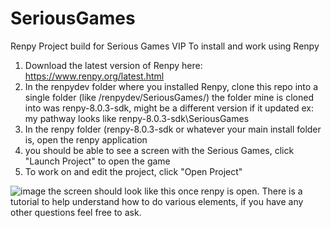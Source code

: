 # SeriousGames
Renpy Project build for Serious Games VIP
  To install and work using Renpy

  1) Download the latest version of Renpy here: https://www.renpy.org/latest.html
  2) In the renpydev folder where you installed Renpy, clone this repo into a single folder (like /renpydev/SeriousGames/)
          the folder mine is cloned into was renpy-8.0.3-sdk, might be a different version if it updated
          ex: my pathway looks like renpy-8.0.3-sdk\SeriousGames
  3) In the renpy folder (renpy-8.0.3-sdk or whatever your main install folder is, open the renpy application
  4) you should be able to see a screen with the Serious Games, click "Launch Project" to open the game
  5) To work on and edit the project, click "Open Project"

![image](https://user-images.githubusercontent.com/114409449/199749124-e97642b2-2e30-42ef-b78d-c36a4e372a7d.png)
  the screen should look like this once renpy is open. 
There is a tutorial to help understand how to do various elements, if you have any other questions feel free to ask. 
